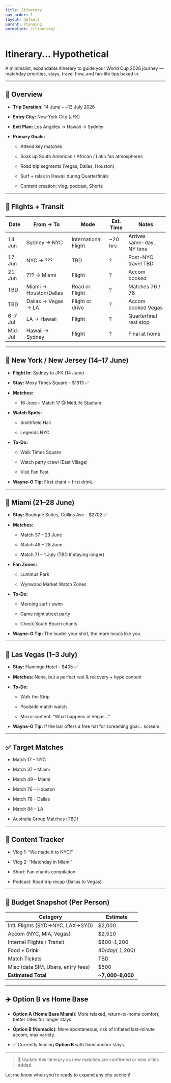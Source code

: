 ```yaml
---
title: Itinerary
nav_order: 1
layout: default
parent: Planning
permalink: /itinerary/
---
```


# Itinerary... Hypothetical

  

A minimalist, expandable itinerary to guide your World Cup 2026 journey — matchday priorities, stays, travel flow, and fan-life tips baked in.

---

## **📅 Overview**

- **Trip Duration:** 14 June – ~13 July 2026
    
- **Entry City:** New York City (JFK)
    
- **Exit Plan:** Los Angeles → Hawaii → Sydney
    
- **Primary Goals:**
    
    - Attend key matches
        
    - Soak up South American / African / Latin fan atmospheres
        
    - Road trip segments (Vegas, Dallas, Houston)
        
    - Surf + relax in Hawaii during Quarterfinals
        
    - Content creation: vlog, podcast, Shorts
        
    

---

## **🛫 Flights + Transit**

| **Date** | **From → To**          | **Mode**             | **Est. Time** | **Notes**                 |
| -------- | ---------------------- | -------------------- | ------------- | ------------------------- |
| 14 Jun   | Sydney → NYC           | International Flight | ~20 hrs       | Arrives same-day, NY time |
| 17 Jun   | NYC → ???              | TBD                  | ?             | Post-NYC travel TBD       |
| 21 Jun   | ??? → Miami            | Flight               | ?             | Accom booked              |
| TBD      | Miami → Houston/Dallas | Road or Flight       | ?             | Matches 76 / 78           |
| TBD      | Dallas → Vegas → LA    | Flight or drive      | ?             | Accom booked Vegas        |
| 6–7 Jul  | LA → Hawaii            | Flight               | ?             | Quarterfinal rest stop    |
| Mid-Jul  | Hawaii → Sydney        | Flight               | ?             | Final at home             |

---

## **🗽 New York / New Jersey (14–17 June)**

- **Flight In:** Sydney to JFK (14 June)
    
- **Stay:** Moxy Times Square – $1913 ✅
    
- **Matches:**
    
    - 16 June – Match 17 @ MetLife Stadium
        
    
- **Watch Spots:**
    
    - Smithfield Hall
        
    - Legends NYC
        
    
- **To-Do:**
    
    - Walk Times Square
        
    - Watch party crawl (East Village)
        
    - Visit Fan Fest
        
    
- **Wayne-O Tip:** First chant = first drink.
    

---

## **🌴 Miami (21–28 June)**

- **Stay:** Boutique Suites, Collins Ave – $2702 ✅
    
- **Matches:**
    
    - Match 37 – 23 June
        
    - Match 49 – 28 June
        
    - Match 71 – 1 July (TBD if staying longer)
        
    
- **Fan Zones:**
    
    - Lummus Park
        
    - Wynwood Market Watch Zones
        
    
- **To-Do:**
    
    - Morning surf / swim
        
    - Game night street party
        
    - Check South Beach chants
        
    
- **Wayne-O Tip:** The louder your shirt, the more locals like you.
    

---

## **🎰 Las Vegas (1–3 July)**

- **Stay:** Flamingo Hotel – $405 ✅
    
- **Matches:** None, but a perfect rest & recovery + hype content
    
- **To-Do:**
    
    - Walk the Strip
        
    - Poolside match watch
        
    - Micro-content: “What happens in Vegas…”
        
    
- **Wayne-O Tip:** If the bar offers a free hat for screaming goal… scream.
    

---

## **✅ Target Matches**

- Match 17 – NYC
    
- Match 37 – Miami
    
- Match 49 – Miami
    
- Match 76 – Houston
    
- Match 78 – Dallas
    
- Match 84 – LA
    
- Australia Group Matches (TBD)
    

---

## **🎥 Content Tracker**

- Vlog 1: “We made it to NYC!”
    
- Vlog 2: “Matchday in Miami”
    
- Short: Fan chants compilation
    
- Podcast: Road trip recap (Dallas to Vegas)
    

---

## **💸 Budget Snapshot (Per Person)**

|**Category**|**Estimate**|
|---|---|
|Intl. Flights (SYD→NYC, LAX→SYD)|$2,000|
|Accom (NYC, MIA, Vegas)|$2,510|
|Internal Flights / Transit|$800–1,200|
|Food + Drink|$40/day (~$1,200)|
|Match Tickets|TBD|
|Misc (data SIM, Ubers, entry fees)|$500|
|**Estimated Total**|**~$7,000–$8,000**|

---

## **✈️ Option B vs Home Base**

- **Option A (Home Base Miami)**: More relaxed, return-to-home comfort, better rates for longer stays.
    
- **Option B (Nomadic)**: More spontaneous, risk of inflated last-minute accom, max variety.
    
- ✅ Currently leaning **Option B** with fixed anchor stays.
    

---

> 🔄 Update this itinerary as new matches are confirmed or new cities added.

  

Let me know when you’re ready to expand any city section!
